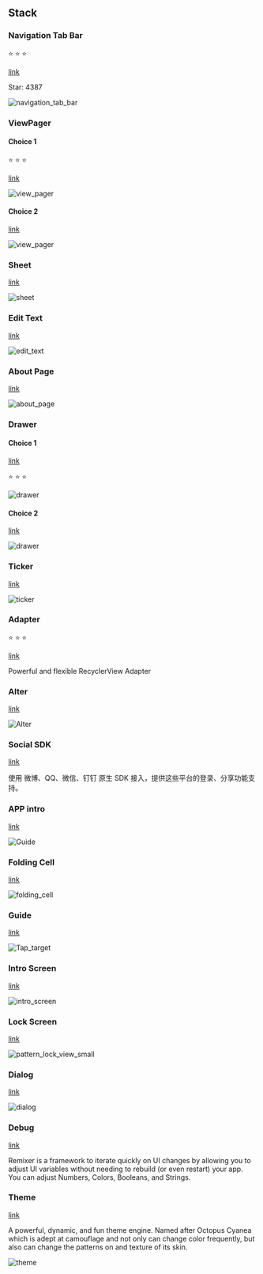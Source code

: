## Stack
### Navigation Tab Bar
:star: :star: :star:

[link](https://github.com/Devlight/NavigationTabBar)

Star: 4387

![navigation_tab_bar](images/navigation_tab_bar.gif)

### ViewPager

#### Choice 1
:star: :star: :star:

[link](https://github.com/florent37/MaterialViewPager)

![view_pager](images/view_pager.png)

#### Choice 2
[link](https://github.com/kmshack/Android-ParallaxHeaderViewPager)

![view_pager](images/screen.png)


### Sheet

[link](https://github.com/zzz40500/AndroidSweetSheet)

![sheet](images/SweetSheet.gif)

### Edit Text

[link](https://github.com/bufferapp/BufferTextInputLayout)

![edit_text](images/descending.gif)

### About Page

[link](https://github.com/medyo/android-about-page)

![about_page](images/cover.png)

### Drawer

#### Choice 1

[link](https://github.com/yarolegovich/SlidingRootNav)

:star: :star: :star:

![drawer](images/sample.gif)

#### Choice 2

[link](https://github.com/mikepenz/MaterialDrawer)

![drawer](images/screenshots1.png)



### Ticker

[link](https://github.com/robinhood/ticker)

![ticker](images/ticker_main.gif)

### Adapter

:star: :star: :star:

[link](https://github.com/CymChad/BaseRecyclerViewAdapterHelper)

Powerful and flexible RecyclerView Adapter

### Alter

[link](https://github.com/Tapadoo/Alerter)

![Alter](images/alert_default.gif)


### Social SDK

[link](https://github.com/chendongMarch/SocialSdkLibrary)

使用 微博、QQ、微信、钉钉 原生 SDK 接入，提供这些平台的登录、分享功能支持。

### APP intro

[link](https://github.com/paolorotolo/AppIntro)

![Guide](images/intro.png)

### Folding Cell

[link](https://github.com/Ramotion/folding-cell-android)

![folding_cell](images/folding_cell_preview.gif)

### Guide

[link](https://github.com/KeepSafe/TapTargetView)

![Tap_target](images/video.gif)

### Intro Screen

[link](https://github.com/TangoAgency/material-intro-screen)

![intro_screen](images/intro_screen.gif)


### Lock Screen

[link](https://github.com/aritraroy/PatternLockView)

![pattern_lock_view_small](images/pattern_lock_view_small.gif)

### Dialog

[link](https://github.com/javiersantos/MaterialStyledDialogs)

![dialog](images/banner.png)

### Debug

[link](https://github.com/material-foundation/material-remixer-android)


Remixer is a framework to iterate quickly on UI changes by allowing you to adjust UI variables without needing to rebuild (or even restart) your app. You can adjust Numbers, Colors, Booleans, and Strings.

### Theme

[link](https://github.com/jaredrummler/Cyanea)

A powerful, dynamic, and fun theme engine. Named after Octopus Cyanea which is adept at camouflage and not only can change color frequently, but also can change the patterns on and texture of its skin.

![theme](images/theme.gif)
